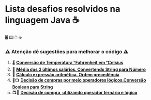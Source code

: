 # Lista desafios resolvidos na linguagem Java :coffee:

 :desktop_computer: :keyboard: :computer_mouse: :coffee:

### :warning: Atenção dê sugestões para melhorar o código :warning:

1. :thermometer: [**Conversão de Temperatura °Fahrenheit em °Celsius**](https://github.com/pliniopereira10/resolucao-desafios-java/blob/main/desafios-no-curso/fundamentos/ConversaoTemperatura.java)
2. :briefcase: [**Média dos 3 últimos salários. Convertendo String para Número**](https://github.com/pliniopereira10/resolucao-desafios-java/blob/main/desafios-no-curso/fundamentos/MediaSalarios.java)
3. :1234: [**Cálculo expressão aritmética. Ordem precedência**](https://github.com/pliniopereira10/resolucao-desafios-java/blob/main/desafios-no-curso/fundamentos/OperadoresAritmeticos.java)
4. :icecream::tv: [**Decisão de compras por meio operadores lógicos.Conversão Boolean para String**](https://github.com/pliniopereira10/resolucao-desafios-java/blob/main/desafios-no-curso/fundamentos/OperadoresLogicos.java)
5. :tv::ice_cream: [**Decisão de compra, utilizando operador ternário e lógico**](https://github.com/pliniopereira10/resolucao-desafios-java/blob/main/desafios-no-curso/fundamentos/OperLogicosETernarios.java)

